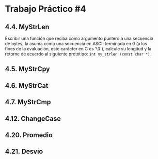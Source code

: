 # Trabajo Práctico #4

## 4.4. MyStrLen

Escribir una función que reciba como argumento puntero a una secuencia de bytes, la asuma como una secuencia en ASCII terminada en 0 (a los fines de la evaluación, este carácter en C es '\0'), calcule su longitud y la retorne de acuerdo al siguiente prototipo: `int my_strlen (const char *);`

## 4.5. MyStrCpy

## 4.6. MyStrCat 

## 4.7. MyStrCmp
## 4.12. ChangeCase
## 4.20. Promedio
## 4.21. Desvio
